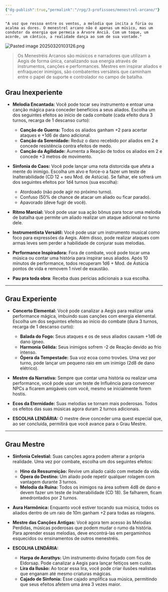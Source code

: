 ```yaml
---
{"dg-publish":true,"permalink":"/rpg/3-profissoes/menestrel-arcano/"}
---
```




```
"A voz que ressoa entre os ventos, a melodia que incita a fúria ou acalma as dores. O menestrel arcano não é apenas um músico, mas um condutor da energia que permeia a Árvore Anciã. Com um toque, um acorde, um cântico, a realidade dança ao som de sua vontade."

```


![Pasted image 20250320103126.png](/img/user/Images/Pasted%20image%2020250320103126.png)



>Os Menestréis Arcanos são músicos e narradores que utilizam a Aegis de forma única, canalizando sua energia através de instrumentos, canções e performances. Mestres em inspirar aliados e enfraquecer inimigos, são combatentes versáteis que caminham entre o papel de suporte e controlador no campo de batalha.

## **Grau Inexperiente**

- **Melodia Encantada:** Você pode tocar seu instrumento e entoar uma canção mágica para conceder benefícios a seus aliados. Escolha um dos seguintes efeitos ao início de cada combate (cada efeito dura 3 turnos, recarga de 1 descanso curto):
    
    - **Canção de Guerra:** Todos os aliados ganham +2 para acertar ataques e +1d6 de dano adicional.
    - **Canção da Serenidade:** Reduz o dano recebido por aliados em 2 e concede resistência contra efeitos de medo.
    - **Canção da Agilidade:** Aumenta a Reação de todos os aliados em 2 e concede +3 metros de movimento.
- **Sinfonia do Caos:** Você pode lançar uma nota distorcida que afeta a mente do inimigo. Escolha um alvo e force-o a fazer um teste de Inalterabilidade (CD 12 + seu Mod. de Astúcia). Se falhar, ele sofrerá um dos seguintes efeitos por 1d4 turnos (sua escolha):
    
    - Atordoado (não pode agir no próximo turno).
    - Confuso (50% de chance de atacar um aliado ou ficar parado).
    - Apavorado (deve fugir de você).
- **Ritmo Marcial:** Você pode usar sua ação bônus para tocar uma melodia de batalha que permite um aliado realizar um ataque adicional no turno dele.
    
- **Instrumentista Versátil:** Você pode usar um instrumento musical como foco para expressões da Aegis. Além disso, pode realizar ataques com armas leves sem perder a habilidade de conjurar suas melodias.
    
- **Performance Inspiradora:** Fora de combate, você pode tocar uma música ou contar uma história para inspirar seus aliados. Após 10 minutos de performance, todos recuperam 1d6 + Mod. de Astúcia pontos de vida e removem 1 nível de exaustão.
- 
  **Pau pra toda obra**: Receba duas perícias adicionais a sua escolha.
    

---

## **Grau Experiente**

- **Concerto Elemental:** Você pode canalizar a Aegis para realizar uma performance mágica, imbuindo suas canções com energia elemental. Escolha um dos seguintes efeitos ao início do combate (dura 3 turnos, recarga de 1 descanso curto):
    
    - **Balada do Fogo:** Seus ataques e os de seus aliados causam +1d6 de dano ígneo.
    - **Harmonia Gélida:** Seus inimigos sofrem -2 de Reação devido ao frio intenso.
    - **Ópera da Tempestade:** Sua voz ecoa como trovões. Uma vez por turno, pode lançar um pequeno raio em um inimigo (2d8 de dano elétrico).
- **Mestre da Narrativa:** Sempre que contar uma história ou realizar uma performance, você pode usar um teste de Influência para convencer NPCs a ficarem amigáveis com você, mesmo se inicialmente forem hostis.
    
- **Ecos da Eternidade:** Suas melodias se tornam mais poderosas. Todos os efeitos das suas músicas agora duram 2 turnos adicionais.
    
- **ESCOLHA LENDÁRIA:** O mestre deve conceder uma quest especial que, ao ser concluída, permitirá que você avance para o Grau Mestre.
    

---

## **Grau Mestre**

- **Sinfonia Celestial:** Suas canções agora podem alterar a própria realidade. Uma vez por combate, escolha um dos seguintes efeitos:
    
    - **Hino da Ressurreição:** Revive um aliado caído com metade da vida.
    - **Ópera do Destino:** Um aliado pode repetir qualquer rolagem com vantagem durante 3 turnos.
    - **Melodia da Ruína:** Todos os inimigos na área sofrem 4d8 de dano e devem fazer um teste de Inalterabilidade (CD 18). Se falharem, ficam amedrontados por 2 turnos.
- **Aura Harmônica:** Enquanto você estiver tocando sua música, todos os aliados dentro de um raio de 10m ganham +2 para todas as rolagens.
    
- **Mestre das Canções Antigas:** Você agora tem acesso às Melodias Perdidas, músicas poderosas que podem mudar o rumo da história. Para aprender essas melodias, deve encontrá-las em pergaminhos esquecidos ou ensinamentos de outros menestréis.
    
- **ESCOLHA LENDÁRIA:**
    
    - **Harpa de Aerathys:** Um instrumento divino forjado com fios de Eldorsap. Pode canalizar a Aegis para lançar feitiços sem custo.
    - **Lira da Ilusão:** Ao tocar essa lira, você pode criar ilusões realistas que enganam até mesmo criaturas mágicas.
    - **Cajado de Sinfonia:** Esse cajado amplifica sua música, permitindo que seus efeitos afetem uma área 3 vezes maior.